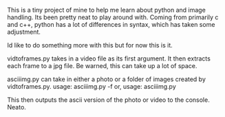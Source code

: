 This is a tiny project of mine to help me learn about python and image handling. Its been pretty neat to play around with.
Coming from primarily c and c++, python has a lot of differences in syntax, which has taken some adjustment. 

Id like to do something more with this but for now this is it.

vidtoframes.py takes in a video file as its first argument. It then extracts each frame to a jpg file. Be warned, this can take up a lot of space.

asciiimg.py can take in either a photo or a folder of images created by vidtoframes.py. 
usage: asciiimg.py -f <folder>
or,
usage: asciiimg.py <image>

This then outputs the ascii version of the photo or video to the console. Neato. 
